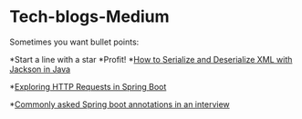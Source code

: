 # Tech-blogs-Medium
Sometimes you want bullet points:

*Start a line with a star 
*Profit!
*[How to Serialize and Deserialize XML with Jackson in Java](https://medium.com/@ya.aman.ay/how-to-serialize-and-deserialize-xml-with-jackson-in-java-991beeb2752f)

*[Exploring HTTP Requests in Spring Boot](https://medium.com/@ya.aman.ay/exploring-http-requests-in-spring-boot-31e74bc3c604)

*[Commonly asked Spring boot annotations in an interview](https://medium.com/@ya.aman.ay/commonly-asked-spring-boot-annotations-in-an-interview-90d0fd77243b)
